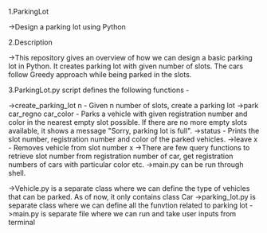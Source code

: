 1.ParkingLot

->Design a parking lot using Python

2.Description

->This repository gives an overview of how we can design a basic parking lot in Python. It creates parking lot with given number of slots. The cars follow Greedy approach while being parked in the slots.

3.ParkingLot.py script defines the following functions -

->create_parking_lot n - Given n number of slots, create a parking lot
->park car_regno car_color - Parks a vehicle with given registration number and color in the nearest empty slot possible. If there are no more empty slots available, it shows a message "Sorry, parking lot is full".
->status - Prints the slot number, registration number and color of the parked vehicles.
->leave x - Removes vehicle from slot number x
->There are few query functions to retrieve slot number from registration number of car, get registration numbers of cars with particular color etc.
->main.py can be run through shell.

->Vehicle.py is a separate class where we can define the type of vehicles that can be parked. As of now, it only contains class Car
->parking_lot.py is separate class where we can define all the funvtion related to parking lot
->main.py is separate file where we can run and take user inputs from terminal
